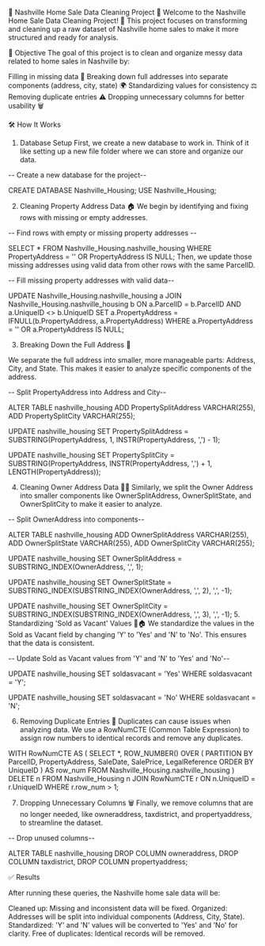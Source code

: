 🏡 Nashville Home Sale Data Cleaning Project 🧹
Welcome to the Nashville Home Sale Data Cleaning Project! 🎉 This project focuses on transforming and cleaning up a raw dataset of Nashville home sales to make it more structured and ready for analysis.

🎯 Objective
The goal of this project is to clean and organize messy data related to home sales in Nashville by:

Filling in missing data 📝
Breaking down full addresses into separate components (address, city, state) 🌍
Standardizing values for consistency ⚖️
Removing duplicate entries ⚠️
Dropping unnecessary columns for better usability 🗑️

🛠️ How It Works
1. Database Setup
First, we create a new database to work in. Think of it like setting up a new file folder where we can store and organize our data.


-- Create a new database for the project--

CREATE DATABASE Nashville_Housing;
USE Nashville_Housing;

2. Cleaning Property Address Data 🏠
We begin by identifying and fixing rows with missing or empty addresses.


-- Find rows with empty or missing property addresses --

SELECT *
FROM Nashville_Housing.nashville_housing
WHERE PropertyAddress = '' OR PropertyAddress IS NULL;
Then, we update those missing addresses using valid data from other rows with the same ParcelID.


-- Fill missing property addresses with valid data--

UPDATE Nashville_Housing.nashville_housing a
JOIN Nashville_Housing.nashville_housing b
    ON a.ParcelID = b.ParcelID
    AND a.UniqueID <> b.UniqueID
SET a.PropertyAddress = IFNULL(b.PropertyAddress, a.PropertyAddress)
WHERE a.PropertyAddress = '' OR a.PropertyAddress IS NULL;

3. Breaking Down the Full Address 📍

We separate the full address into smaller, more manageable parts: Address, City, and State. This makes it easier to analyze specific components of the address.


-- Split PropertyAddress into Address and City--

ALTER TABLE nashville_housing
ADD PropertySplitAddress VARCHAR(255),
ADD PropertySplitCity VARCHAR(255);

UPDATE nashville_housing
SET PropertySplitAddress = SUBSTRING(PropertyAddress, 1, INSTR(PropertyAddress, ',') - 1);

UPDATE nashville_housing
SET PropertySplitCity = SUBSTRING(PropertyAddress, INSTR(PropertyAddress, ',') + 1, LENGTH(PropertyAddress));

4. Cleaning Owner Address Data 🏡🔑
Similarly, we split the Owner Address into smaller components like OwnerSplitAddress, OwnerSplitState, and OwnerSplitCity to make it easier to analyze.


-- Split OwnerAddress into components--

ALTER TABLE nashville_housing
ADD OwnerSplitAddress VARCHAR(255),
ADD OwnerSplitState VARCHAR(255),
ADD OwnerSplitCity VARCHAR(255);

UPDATE nashville_housing
SET OwnerSplitAddress = SUBSTRING_INDEX(OwnerAddress, ',', 1);

UPDATE nashville_housing
SET OwnerSplitState = SUBSTRING_INDEX(SUBSTRING_INDEX(OwnerAddress, ',', 2), ',', -1);

UPDATE nashville_housing
SET OwnerSplitCity = SUBSTRING_INDEX(SUBSTRING_INDEX(OwnerAddress, ',', 3), ',', -1);
5. Standardizing 'Sold as Vacant' Values 💼🏠
We standardize the values in the Sold as Vacant field by changing 'Y' to 'Yes' and 'N' to 'No'. This ensures that the data is consistent.


-- Update Sold as Vacant values from 'Y' and 'N' to 'Yes' and 'No'--

UPDATE nashville_housing
SET soldasvacant = 'Yes'
WHERE soldasvacant = 'Y';

UPDATE nashville_housing
SET soldasvacant = 'No'
WHERE soldasvacant = 'N';

6. Removing Duplicate Entries 🛑
Duplicates can cause issues when analyzing data. We use a RowNumCTE (Common Table Expression) to assign row numbers to identical records and remove any duplicates.


WITH RowNumCTE AS (
    SELECT *, 
           ROW_NUMBER() OVER (
               PARTITION BY ParcelID, PropertyAddress, SaleDate, SalePrice, LegalReference
               ORDER BY UniqueID
           ) AS row_num
    FROM Nashville_Housing.nashville_housing
)
DELETE n
FROM Nashville_Housing n
JOIN RowNumCTE r
    ON n.UniqueID = r.UniqueID
WHERE r.row_num > 1;

7. Dropping Unnecessary Columns 🗑️
Finally, we remove columns that are no longer needed, like owneraddress, taxdistrict, and propertyaddress, to streamline the dataset.


-- Drop unused columns--

ALTER TABLE nashville_housing
DROP COLUMN owneraddress,
DROP COLUMN taxdistrict,
DROP COLUMN propertyaddress;

✅ Results

After running these queries, the Nashville home sale data will be:

Cleaned up: Missing and inconsistent data will be fixed.
Organized: Addresses will be split into individual components (Address, City, State).
Standardized: 'Y' and 'N' values will be converted to 'Yes' and 'No' for clarity.
Free of duplicates: Identical records will be removed.

